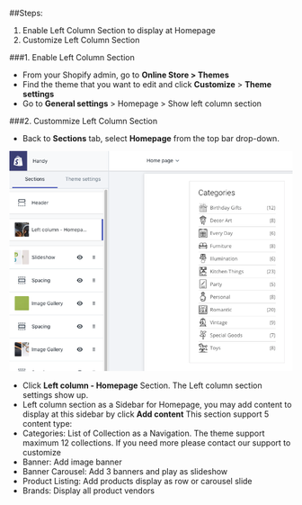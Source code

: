 ##Steps:
1. Enable Left Column Section to display at Homepage
2. Customize Left Column Section

###1. Enable Left Column Section
* From your Shopify admin, go to **Online Store &gt; Themes**
* Find the theme that you want to edit and click **Customize** > **Theme settings**
* Go to **General settings** > Homepage > Show left column section

###2. Custommize Left Column Section

* Back to **Sections** tab, select **Homepage** from the top bar drop-down. 

![](/assets/left-column.png)

* Click **Left column - Homepage** Section. The Left column section settings show up.
* Left column section as a Sidebar for Homepage, you may add content to display at this sidebar by click **Add content**
This section support 5 content type:
* Categories: List of Collection as a Navigation. The theme support maximum 12 collections. If you need more please contact our support to customize
* Banner: Add image banner
* Banner Carousel: Add 3 banners and play as slideshow
* Product Listing: Add products display as row or carousel slide
* Brands: Display all product vendors
 
